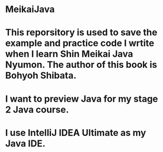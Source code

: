 # MeikaiJava
# This reporsitory is used to save the example and practice code I wrtite when I learn Shin Meikai Java Nyumon. The author of this book is Bohyoh Shibata.
# I want to preview Java for my stage 2 Java course.
# I use IntelliJ IDEA Ultimate as my Java IDE.
